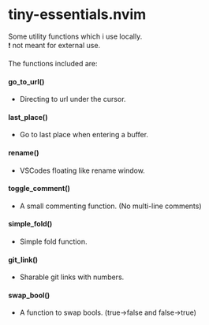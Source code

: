 
# tiny-essentials.nvim

Some utility functions which i use locally.<br />
❗ not meant for external use.

The functions included are:

#### go_to_url()
* Directing to url under the cursor.

#### last_place()
* Go to last place when entering a buffer.

#### rename()
* VSCodes floating like rename window.

#### toggle_comment()
* A small commenting function. (No multi-line comments)

#### simple_fold()
* Simple fold function.

#### git_link()
* Sharable git links with numbers.

#### swap_bool()
* A function to swap bools. (true->false and false->true)
